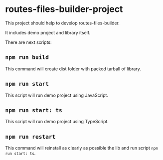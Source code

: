 # routes-files-builder-project

This project should help to develop routes-files-builder.

It includes demo project and library itself.

There are next scripts:

## `npm run build`
This command will create dist folder with packed tarball of library.

## `npm run start`
This script will run demo project using JavaScript.

## `npm run start: ts`
This script will run demo project using TypeScript.

## `npm run restart`

This command will reinstall as clearly as possible the lib and run script `npm run start: ts`.
